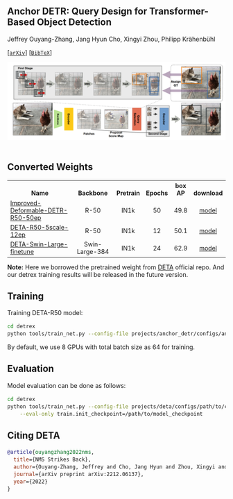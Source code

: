 ## Anchor DETR: Query Design for Transformer-Based Object Detection

Jeffrey Ouyang-Zhang, Jang Hyun Cho, Xingyi Zhou, Philipp Krähenbühl

[[`arXiv`](https://arxiv.org/abs/2212.06137)] [[`BibTeX`](#citing-deta)]

<div align="center">
  <img src="./assets/deta.png"/>
</div><br/>

## Converted Weights
<table><tbody>
<!-- START TABLE -->
<!-- TABLE HEADER -->
<th valign="bottom">Name</th>
<th valign="bottom">Backbone</th>
<th valign="bottom">Pretrain</th>
<th valign="bottom">Epochs</th>
<th valign="bottom">box<br/>AP</th>
<th valign="bottom">download</th>
<!-- TABLE BODY -->
 <tr><td align="left"><a href="configs/improved_deformable_detr_baseline_50ep.py">Improved-Deformable-DETR-R50-50ep</a></td>
<td align="center">R-50</td>
<td align="center">IN1k</td>
<td align="center">50</td>
<td align="center">49.8</td>
<td align="center"> <a href="https://github.com/IDEA-Research/detrex-storage/releases/download/v0.3.0/converted_deta_improved_deformable_baseline.pth">model</a></td>
</tr>
 <tr><td align="left"><a href="configs/deta_r50_5scale_12ep.py">DETA-R50-5scale-12ep</a></td>
<td align="center">R-50</td>
<td align="center">IN1k</td>
<td align="center">12</td>
<td align="center">50.1</td>
<td align="center"> <a href="https://github.com/IDEA-Research/detrex-storage/releases/download/v0.3.0/converted_deta_r50_5scale_12ep.pth">model</a></td>
</tr>
 <tr><td align="left"><a href="configs/deta_r50_5scale_12ep.py">DETA-Swin-Large-finetune</a></td>
<td align="center">Swin-Large-384</td>
<td align="center">IN1k</td>
<td align="center">24</td>
<td align="center">62.9</td>
<td align="center"> <a href="https://github.com/IDEA-Research/detrex-storage/releases/download/v0.3.0/converted_deta_swin_o365_finetune.pth">model</a></td>
</tr>
</tbody></table>

**Note:** Here we borrowed the pretrained weight from [DETA](https://github.com/jozhang97/DETA) official repo. And our detrex training results will be released in the future version.

## Training
Training DETA-R50 model:
```bash
cd detrex
python tools/train_net.py --config-file projects/anchor_detr/configs/anchor_detr_r50_50ep.py --num-gpus 8
```
By default, we use 8 GPUs with total batch size as 64 for training.

## Evaluation
Model evaluation can be done as follows:
```bash
cd detrex
python tools/train_net.py --config-file projects/deta/configs/path/to/config.py \
    --eval-only train.init_checkpoint=/path/to/model_checkpoint
```


## Citing DETA
```BibTex
@article{ouyangzhang2022nms,
  title={NMS Strikes Back},
  author={Ouyang-Zhang, Jeffrey and Cho, Jang Hyun and Zhou, Xingyi and Kr{\"a}henb{\"u}hl, Philipp},
  journal={arXiv preprint arXiv:2212.06137},
  year={2022}
}
```